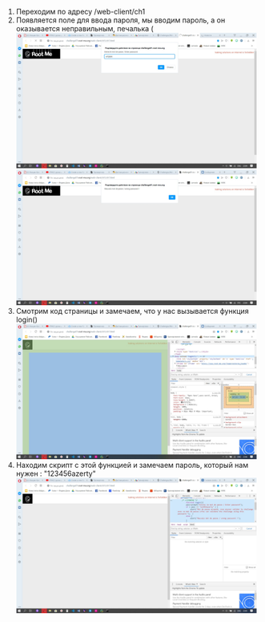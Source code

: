 1) Переходим по адресу /web-client/ch1
2) Появляется поле для ввода пароля, мы вводим пароль, а он оказывается неправильным, печалька (
![](SwpzivWQIy8.jpg)
![](P4Gj9HV3Uto.jpg)
3) Смотрим код страницы и замечаем, что у нас вызывается функция login()
![](2UFhghZk9_A.jpg)
4) Находим скрипт с этой функцией и замечаем пароль, который нам нужен : "123456azerty"
![](R6Q6Q5e8opk.jpg)
